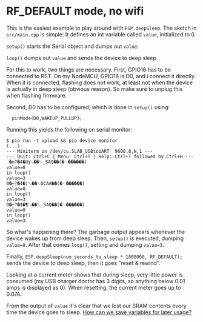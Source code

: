 # RF_DEFAULT mode, no wifi

This is the easiest example to play around with `ESP.deepSleep`.
The sketch in `src/main.cpp` is simple: It defines an int variable
called `value`, initialized to 0.

`setup()` starts the Serial object and dumps out `value`.

`loop()` dumps out `value` and sends the device to deep sleep.

For this to work, two things are necessary. First, GPIO16 has to be connected to RST. On my NodeMCU, GPIO16 is D0, and i connect it
directly. When it is connected, flashing does not work, at least not when the device is actually in deep sleep (obvious reason). So make sure to unplug this when flashing firmware.

Second, D0 has to be configured, which is done in `setup()` using:

```
  pinMode(D0,WAKEUP_PULLUP);
```

Running this yields the following on serial monitor:

```
$ pio run -t upload && pio device monitor
(...)
--- Miniterm on /dev/cu.SLAB_USBtoUART  9600,8,N,1 ---
--- Quit: Ctrl+C | Menu: Ctrl+T | Help: Ctrl+T followed by Ctrl+H ---
 �n?�4�Ҧ␆��␔_SAQ��(�␋������)
value=0
in loop()
value=3
0�~?�4�¦␆��␔OCAA��(�␋������)
value=0
in loop()
value=3
0�~?�$�¶␖��␔_SAQ��(�␋������)
value=0
in loop()
value=3
```

So what's happening there? The garbage output appears whenever the device wakes up from deep sleep. Then, `setup()` is executed, dumping `value=0`. After that comes `loop()`, setting and dumping `value=3`.

Finally, `ESP.deepSleep(num_seconds_to_sleep * 1000000, RF_DEFAULT);` sends the device to deep sleep, then it goes "reset & rewind".

Looking at a current meter shows that during sleep, very little power is consumed (my USB charger doctor has 3 digits, so anything below 0.01 amps is displayed as 0). When resetting, the current meter goes up to 0.07A.

From the output of `value` it's clear that we lost our SRAM contents every time the device goes to sleep. [How can we save variables for later usage?](../02_default_nowifi_retainvars/README.md)
